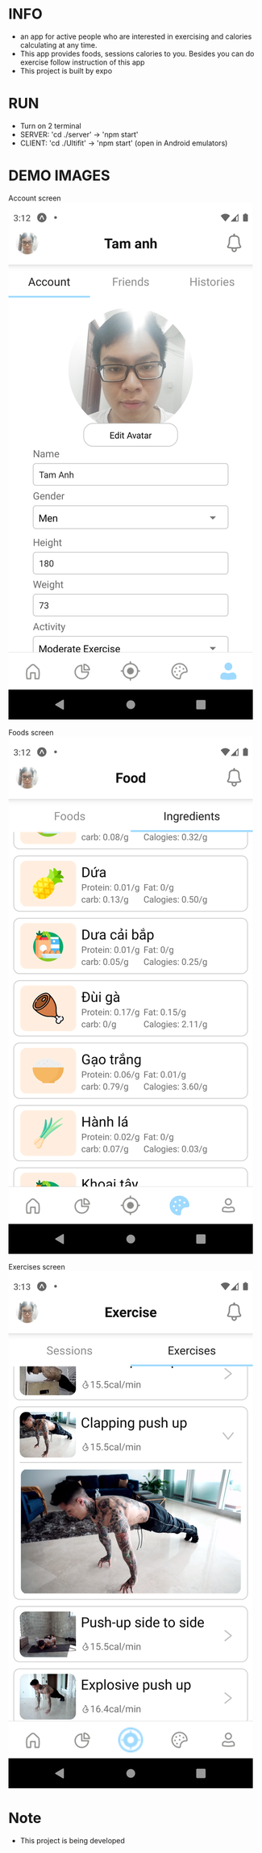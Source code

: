 # INFO
- an app for active people who are interested in exercising and calories calculating at any time.
- This app provides foods, sessions calories to you. Besides you can do exercise follow instruction of this app
- This project is built by expo

# RUN
<!-- S1: <br> -->
- Turn on 2 terminal
- SERVER: 'cd ./server' -> 'npm start'
- CLIENT: 'cd ./Ultifit' -> 'npm start' (open in Android emulators)

<!-- S2: <br>
- Mail me and I will send you apk file
- My mail: phuongnam.infl@gmail.com -->

# DEMO IMAGES
Account screen <br>
![Screenshot](/imgs/sc-account.png)

Foods screen <br>
![Screenshot](/imgs/sc-foods.png)

Exercises screen <br>
![Screenshot](/imgs/sc-exercises.png)

# Note
- This project is being developed
